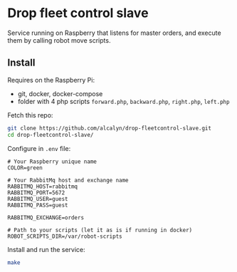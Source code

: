 Drop fleet control slave
========================

Service running on Raspberry that listens for master orders,
and execute them by calling robot move scripts.


## Install

Requires on the Raspberry Pi:

 - git, docker, docker-compose
 - folder with 4 php scripts `forward.php`, `backward.php`, `right.php`, `left.php`

Fetch this repo:

``` bash
git clone https://github.com/alcalyn/drop-fleetcontrol-slave.git
cd drop-fleetcontrol-slave/
```

Configure in `.env` file:

```
# Your Raspberry unique name
COLOR=green

# Your RabbitMq host and exchange name
RABBITMQ_HOST=rabbitmq
RABBITMQ_PORT=5672
RABBITMQ_USER=guest
RABBITMQ_PASS=guest

RABBITMQ_EXCHANGE=orders

# Path to your scripts (let it as is if running in docker)
ROBOT_SCRIPTS_DIR=/var/robot-scripts
```


Install and run the service:

``` bash
make
```
